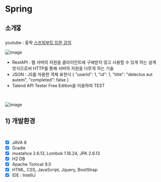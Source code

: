 # Spring 

## 소개🎖️ 
youtube : 홍팍 [스프링부트 입문 강의](https://youtu.be/2IuZs5I5KJg)

![image](https://user-images.githubusercontent.com/93029334/201263306-c656e75c-cbc8-4c44-a1b3-7418bb7f1b2b.png)
<br>
- RestAPI : 웹 서버의 자원을 클라이언트에 구애받지 않고 사용할 수 있게 하는 설계 방식으로써 HTTP를 통해 서버의 자원을 다루게 하는 기술
- JSON : JS를 차용한 객체 표현식
  {
  "userId": 1,
  "id": 1,
  "title": "delectus aut autem",
  "completed": false
  }
- Talend API Tester Free Edition을 이용하여 TEST
<br>

![image](https://user-images.githubusercontent.com/93029334/201462844-99aa5df9-431a-475f-9f25-ec9d9267ebd2.png)




## 1) 개발환경
<br>

* [x] JAVA 8
* [x] Gradle 
* [x] mustahce 2.6.13, Lombok 1.18.24, JPA 2.6.13
* [x] H2 DB
* [x] Apache Tomcat 9.0
* [x] HTML, CSS, JavaScript, Jquery, BootStrap
* [x] IDE : IntelliJ 
<br>

